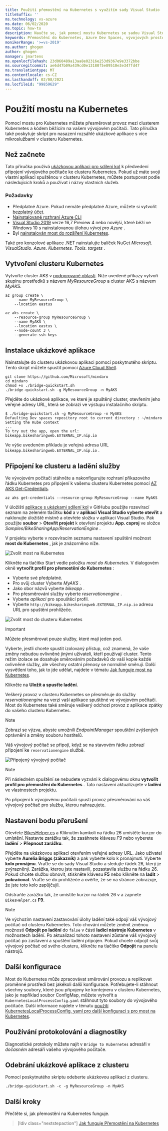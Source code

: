 ```yaml
---
title: Použití přemostění na Kubernetes s využitím sady Visual Studio
titleSuffix: ''
ms.technology: vs-azure
ms.date: 06/02/2020
ms.topic: how-to
description: Naučte se, jak pomocí mostu Kubernetes se sadou Visual Studio připojit váš vývojový počítač k clusteru Kubernetes.
keywords: Přemostění do Kubernetes, Azure Dev Spaces, vývojových prostorů, Docker, Kubernetes, Azure, Containers
monikerRange: '>=vs-2019'
ms.author: ghogen
author: ghogen
manager: jmartens
ms.openlocfilehash: 23d060489a13aa8e02316e253d9367e9e3372bbe
ms.sourcegitcommit: ae6d47b09a439cd0e13180f5e89510e3e347fd47
ms.translationtype: MT
ms.contentlocale: cs-CZ
ms.lasthandoff: 02/08/2021
ms.locfileid: "99859629"
---
```

# <a name="use-bridge-to-kubernetes"></a>Použití mostu na Kubernetes

Pomocí mostu pro Kubernetes můžete přesměrovat provoz mezi clusterem Kubernetes a kódem běžícím na vašem vývojovém počítači. Tato příručka také poskytuje skript pro nasazení rozsáhlé ukázkové aplikace s více mikroslužbami v clusteru Kubernetes.

## <a name="before-you-begin"></a>Než začnete

Tato příručka používá [ukázkovou aplikaci pro sdílení kol][bike-sharing-github] k předvedení připojení vývojového počítače ke clusteru Kubernetes. Pokud už máte svoji vlastní aplikaci spuštěnou v clusteru Kubernetes, můžete postupovat podle následujících kroků a používat i názvy vlastních služeb.

### <a name="prerequisites"></a>Požadavky

* Předplatné Azure. Pokud nemáte předplatné Azure, můžete si vytvořit [bezplatný účet](https://azure.microsoft.com/free).
* [Nainstalované rozhraní Azure CLI][azure-cli]
* [Visual Studio 2019][visual-studio] verze 16,7 Preview 4 nebo novější, které běží ve Windows 10 s nainstalovanou úlohou *vývoj pro Azure* .
* Byl [nainstalován most do rozšíření Kubernetes][btk-extension].

Také pro konzolové aplikace .NET nainstalujte balíček NuGet *Microsoft. VisualStudio. Azure. Kubernetes. Tools. targets* .

## <a name="create-a-kubernetes-cluster"></a>Vytvoření clusteru Kubernetes

Vytvořte cluster AKS v [podporované oblasti][supported-regions]. Níže uvedené příkazy vytvoří skupinu prostředků s názvem *MyResourceGroup* a cluster AKS s názvem *MyAKS*.

```azurecli-interactive
az group create \
    --name MyResourceGroup \
    --location eastus

az aks create \
    --resource-group MyResourceGroup \
    --name MyAKS \
    --location eastus \
    --node-count 3 \
    --generate-ssh-keys
```

## <a name="install-the-sample-application"></a>Instalace ukázkové aplikace

Nainstalujte do clusteru ukázkovou aplikaci pomocí poskytnutého skriptu. Tento skript můžete spustit pomocí [Azure Cloud Shell][azure-cloud-shell].

```azurecli-interactive
git clone https://github.com/Microsoft/mindaro
cd mindaro
chmod +x ./bridge-quickstart.sh
./bridge-quickstart.sh -g MyResourceGroup -n MyAKS
```

Přejděte do ukázkové aplikace, ve které je spuštěný cluster, otevřením jeho veřejné adresy URL, která se zobrazí ve výstupu instalačního skriptu.

```console
$ ./bridge-quickstart.sh -g MyResourceGroup -n MyAKS
Defaulting Dev spaces repository root to current directory : ~/mindaro
Setting the Kube context
...
To try out the app, open the url:
bikeapp.bikesharingweb.EXTERNAL_IP.nip.io
```

Ve výše uvedeném příkladu je veřejná adresa URL `bikeapp.bikesharingweb.EXTERNAL_IP.nip.io` .

## <a name="connect-to-your-cluster-and-debug-a-service"></a>Připojení ke clusteru a ladění služby

Ve vývojovém počítači stáhněte a nakonfigurujte rozhraní příkazového řádku Kubernetes pro připojení k vašemu clusteru Kubernetes pomocí [AZ AKS Get-Credentials][az-aks-get-credentials].

```azurecli
az aks get-credentials --resource-group MyResourceGroup --name MyAKS
```

V úložišti [aplikace s ukázkami sdílení kol][bike-sharing-github] v GitHubu použijte rozevírací seznam na zeleném tlačítku **kód** a v **aplikaci Visual Studio vyberte otevřít** a naklonujte úložiště místně a otevřete složku v aplikaci Visual Studio. Pak použijte **soubor**  >  **Otevřít projekt** k otevření projektu **App. csproj** ve složce *Samples/BikeSharingApp/ReservationEngine* .

V projektu vyberte v rozevíracím seznamu nastavení spuštění možnost **most do Kubernetes** , jak je znázorněno níže.

![Zvolit most na Kubernetes](media/bridge-to-kubernetes/choose-bridge-to-kubernetes.png)

Klikněte na tlačítko Start vedle položku *most do Kubernetes*. V dialogovém okně **vytvořit profil pro přemostění do Kubernetes** :

* Vyberte své předplatné.
* Pro svůj cluster Vyberte *MyAKS* .
* Jako obor názvů vyberte *bikeapp* .
* Pro přesměrování služby vyberte *reservationengine* .
* Vyberte *aplikaci* pro spouštěcí profil.
* Vyberte `http://bikeapp.bikesharingweb.EXTERNAL_IP.nip.io` adresu URL pro spuštění prohlížeče.

![Zvolit most do clusteru Kubernetes](media/bridge-to-kubernetes/choose-bridge-cluster2.png)

> [!IMPORTANT]
> Můžete přesměrovat pouze služby, které mají jeden pod.

Vyberte, jestli chcete spustit izolovaný přístup, což znamená, že vaše změny nebudou ovlivněné jinými uživateli, kteří používají cluster. Tento režim izolace se dosahuje směrováním požadavků do vaší kopie každé ovlivněné služby, ale všechny ostatní přenosy se normálně směrují. Další vysvětlení toho, jak to jde udělat, najdete v tématu [Jak funguje most na Kubernetes][btk-overview-routing].

Klikněte na **Uložit a spusťte ladění**.

Veškerý provoz v clusteru Kubernetes se přesměruje do služby *reservationengine* na verzi vaší aplikace spuštěné ve vývojovém počítači. Most do Kubernetes také směruje veškerý odchozí provoz z aplikace zpátky do vašeho clusteru Kubernetes.

> [!NOTE]
> Zobrazí se výzva, abyste umožnili *EndpointManager* spouštění zvýšených oprávnění a změny souboru hostitelů.

Váš vývojový počítač se připojí, když se na stavovém řádku zobrazí připojení ke `reservationengine` službě.

![Připojený vývojový počítač](media/bridge-to-kubernetes/development-computer-connected.png)

> [!NOTE]
> Při následném spuštění se nebudete vyzváni k dialogovému oknu **vytvořit profil pro přemostění do Kubernetes** . Tato nastavení aktualizujete v **ladění** ve vlastnostech projektu.

Po připojení k vývojovému počítači spustí provoz přesměrování na váš vývojový počítač pro službu, kterou nahrazujete.

## <a name="set-a-break-point"></a>Nastavení bodu přerušení

Otevřete [BikesHelper.cs][bikeshelper-cs-breakpoint] a Kliknutím kamkoli na řádku 26 umístěte kurzor do umístění. Nastavte zarážku tak, že zasáhnete klávesu *F9* nebo vyberete **ladění**  >  **Přepnout zarážku**.

Přejděte na ukázkovou aplikaci otevřením veřejné adresy URL. Jako uživatel vyberte **Aurelia Briggs (zákazník)** a pak vyberte kolo k pronajmutí. Vyberte **kolo pronájmu**. Vraťte se do sady Visual Studio a sledujte řádek 26, který je zvýrazněný. Zarážka, kterou jste nastavili, pozastavila službu na řádku 26. Pokud chcete službu obnovit, stiskněte klávesu **F5** nebo klikněte na **ladit**  >  **pokračovat**. Vraťte se do prohlížeče a ověřte, že se na stránce zobrazuje, že jste toto kolo zapůjčujíi.

Odstraňte zarážku tak, že umístíte kurzor na řádek 26 v a zapnete `BikesHelper.cs` **F9**.

> [!NOTE]
> Ve výchozím nastavení zastavování úlohy ladění také odpojí váš vývojový počítač od clusteru Kubernetes. Toto chování můžete změnit změnou možnosti **Odpojit po ladění** do `false` v části **ladicí nástroje Kubernetes** v možnostech ladění. Po aktualizaci tohoto nastavení zůstane váš vývojový počítač po zastavení a spuštění ladění připojen. Pokud chcete odpojit svůj vývojový počítač od svého clusteru, klikněte na tlačítko **Odpojit** na panelu nástrojů.

## <a name="additional-configuration"></a>Další konfigurace

Most do Kubernetes může zpracovávat směrování provozu a replikovat proměnné prostředí bez jakékoli další konfigurace. Potřebujete-li stáhnout všechny soubory, které jsou připojeny ke kontejneru v clusteru Kubernetes, jako je například soubor ConfigMap, můžete vytvořit a `KubernetesLocalProcessConfig.yaml` stáhnout tyto soubory do vývojového počítače. Další informace najdete v tématu [použití KubernetesLocalProcessConfig. yaml pro další konfiguraci s pro most na Kubernetes][kubernetesLocalProcessConfig-yaml].

## <a name="using-logging-and-diagnostics"></a>Používání protokolování a diagnostiky

Diagnostické protokoly můžete najít v `Bridge to Kubernetes` adresáři v *dočasném* adresáři vašeho vývojového počítače. 

## <a name="remove-the-sample-application-from-your-cluster"></a>Odebrání ukázkové aplikace z clusteru

Pomocí poskytnutého skriptu odeberte ukázkovou aplikaci z clusteru.

```azurecli-interactive
./bridge-quickstart.sh -c -g MyResourceGroup -n MyAKS
```

## <a name="next-steps"></a>Další kroky

Přečtěte si, jak přemostění na Kubernetes funguje.

> [!div class="nextstepaction"]
> [Jak funguje Přemostění na Kubernetes](overview-bridge-to-kubernetes.md)

[azds-cli]: /azure/dev-spaces/how-to/install-dev-spaces#install-the-client-side-tools
[azds-vs-code]: https://marketplace.visualstudio.com/items?itemName=azuredevspaces.azds
[azure-cli]: /cli/azure/install-azure-cli?view=azure-cli-lates&preserve-view=true
[azure-cloud-shell]: /azure/cloud-shell/overview.md
[az-aks-get-credentials]: /cli/azure/aks?view=azure-cli-latest&preserve-view=true#az-aks-get-credentials
[az-aks-vs-code]: https://marketplace.visualstudio.com/items?itemName=ms-kubernetes-tools.vscode-aks-tools
[bike-sharing-github]: https://github.com/Microsoft/mindaro
[preview-terms]: https://azure.microsoft.com/support/legal/preview-supplemental-terms/
[bikeshelper-cs-breakpoint]: https://github.com/Microsoft/mindaro/blob/master/samples/BikeSharingApp/ReservationEngine/BikesHelper.cs#L26
[supported-regions]: https://azure.microsoft.com/global-infrastructure/services/?products=kubernetes-service
[troubleshooting]: /azure/dev-spaces/troubleshooting#fail-to-restore-original-configuration-of-deployment-on-cluster
[visual-studio]: https://www.visualstudio.com/vs/
[btk-extension]: https://marketplace.visualstudio.com/items?itemName=ms-azuretools.mindaro
[kubernetesLocalProcessConfig-yaml]: configure-bridge-to-kubernetes.md
[btk-overview-routing]: overview-bridge-to-kubernetes.md#using-routing-capabilities-for-developing-in-isolation